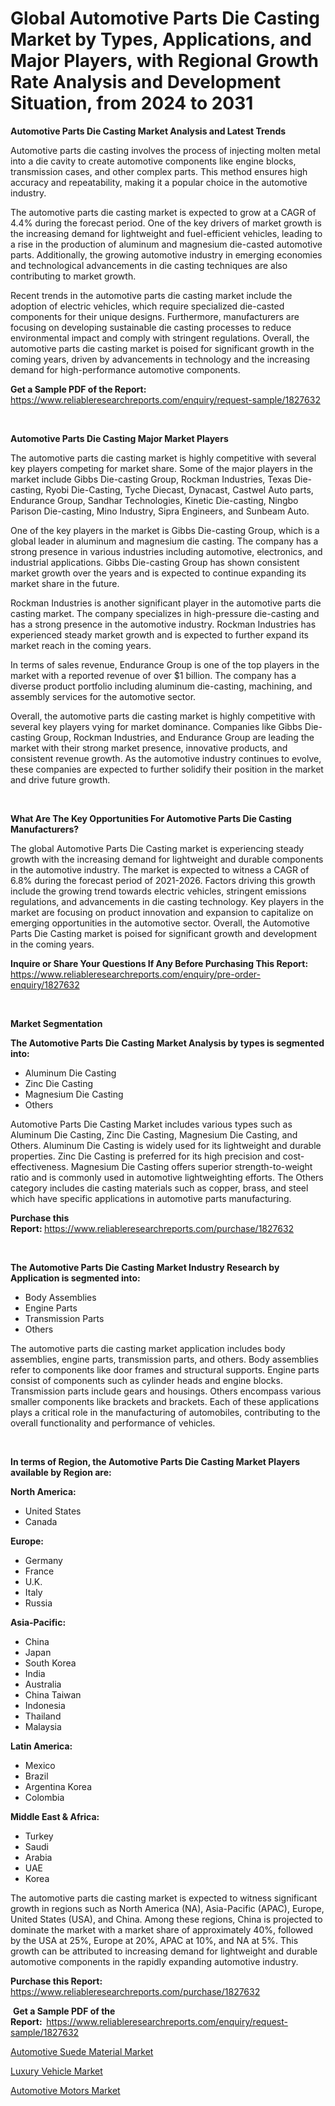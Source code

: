 <p><h1>Global Automotive Parts Die Casting Market by Types, Applications, and Major Players, with Regional Growth Rate Analysis and Development Situation, from 2024 to 2031</h1></p><p><strong>Automotive Parts Die Casting Market Analysis and Latest Trends</strong></p>
<p><p>Automotive parts die casting involves the process of injecting molten metal into a die cavity to create automotive components like engine blocks, transmission cases, and other complex parts. This method ensures high accuracy and repeatability, making it a popular choice in the automotive industry.</p><p>The automotive parts die casting market is expected to grow at a CAGR of 4.4% during the forecast period. One of the key drivers of market growth is the increasing demand for lightweight and fuel-efficient vehicles, leading to a rise in the production of aluminum and magnesium die-casted automotive parts. Additionally, the growing automotive industry in emerging economies and technological advancements in die casting techniques are also contributing to market growth.</p><p>Recent trends in the automotive parts die casting market include the adoption of electric vehicles, which require specialized die-casted components for their unique designs. Furthermore, manufacturers are focusing on developing sustainable die casting processes to reduce environmental impact and comply with stringent regulations. Overall, the automotive parts die casting market is poised for significant growth in the coming years, driven by advancements in technology and the increasing demand for high-performance automotive components.</p></p>
<p><strong>Get a Sample PDF of the Report:&nbsp;</strong> <a href="https://www.reliableresearchreports.com/enquiry/request-sample/1827632">https://www.reliableresearchreports.com/enquiry/request-sample/1827632</a></p>
<p>&nbsp;</p>
<p><strong>Automotive Parts Die Casting Major Market Players</strong></p>
<p><p>The automotive parts die casting market is highly competitive with several key players competing for market share. Some of the major players in the market include Gibbs Die-casting Group, Rockman Industries, Texas Die-casting, Ryobi Die-Casting, Tyche Diecast, Dynacast, Castwel Auto parts, Endurance Group, Sandhar Technologies, Kinetic Die-casting, Ningbo Parison Die-casting, Mino Industry, Sipra Engineers, and Sunbeam Auto.</p><p>One of the key players in the market is Gibbs Die-casting Group, which is a global leader in aluminum and magnesium die casting. The company has a strong presence in various industries including automotive, electronics, and industrial applications. Gibbs Die-casting Group has shown consistent market growth over the years and is expected to continue expanding its market share in the future.</p><p>Rockman Industries is another significant player in the automotive parts die casting market. The company specializes in high-pressure die-casting and has a strong presence in the automotive industry. Rockman Industries has experienced steady market growth and is expected to further expand its market reach in the coming years.</p><p>In terms of sales revenue, Endurance Group is one of the top players in the market with a reported revenue of over $1 billion. The company has a diverse product portfolio including aluminum die-casting, machining, and assembly services for the automotive sector.</p><p>Overall, the automotive parts die casting market is highly competitive with several key players vying for market dominance. Companies like Gibbs Die-casting Group, Rockman Industries, and Endurance Group are leading the market with their strong market presence, innovative products, and consistent revenue growth. As the automotive industry continues to evolve, these companies are expected to further solidify their position in the market and drive future growth.</p></p>
<p>&nbsp;</p>
<p><strong>What Are The Key Opportunities For Automotive Parts Die Casting Manufacturers?</strong></p>
<p><p>The global Automotive Parts Die Casting market is experiencing steady growth with the increasing demand for lightweight and durable components in the automotive industry. The market is expected to witness a CAGR of 6.8% during the forecast period of 2021-2026. Factors driving this growth include the growing trend towards electric vehicles, stringent emissions regulations, and advancements in die casting technology. Key players in the market are focusing on product innovation and expansion to capitalize on emerging opportunities in the automotive sector. Overall, the Automotive Parts Die Casting market is poised for significant growth and development in the coming years.</p></p>
<p><strong>Inquire or Share Your Questions If Any Before Purchasing This Report:</strong> <a href="https://www.reliableresearchreports.com/enquiry/pre-order-enquiry/1827632">https://www.reliableresearchreports.com/enquiry/pre-order-enquiry/1827632</a></p>
<p>&nbsp;</p>
<p><strong>Market Segmentation</strong></p>
<p><strong>The Automotive Parts Die Casting Market Analysis by types is segmented into:</strong></p>
<p><ul><li>Aluminum Die Casting</li><li>Zinc Die Casting</li><li>Magnesium Die Casting</li><li>Others</li></ul></p>
<p><p>Automotive Parts Die Casting Market includes various types such as Aluminum Die Casting, Zinc Die Casting, Magnesium Die Casting, and Others. Aluminum Die Casting is widely used for its lightweight and durable properties. Zinc Die Casting is preferred for its high precision and cost-effectiveness. Magnesium Die Casting offers superior strength-to-weight ratio and is commonly used in automotive lightweighting efforts. The Others category includes die casting materials such as copper, brass, and steel which have specific applications in automotive parts manufacturing.</p></p>
<p><strong>Purchase this Report:&nbsp;</strong><a href="https://www.reliableresearchreports.com/purchase/1827632">https://www.reliableresearchreports.com/purchase/1827632</a></p>
<p>&nbsp;</p>
<p><strong>The Automotive Parts Die Casting Market Industry Research by Application is segmented into:</strong></p>
<p><ul><li>Body Assemblies</li><li>Engine Parts</li><li>Transmission Parts</li><li>Others</li></ul></p>
<p><p>The automotive parts die casting market application includes body assemblies, engine parts, transmission parts, and others. Body assemblies refer to components like door frames and structural supports. Engine parts consist of components such as cylinder heads and engine blocks. Transmission parts include gears and housings. Others encompass various smaller components like brackets and brackets. Each of these applications plays a critical role in the manufacturing of automobiles, contributing to the overall functionality and performance of vehicles.</p></p>
<p>&nbsp;</p>
<p><strong>In terms of Region, the Automotive Parts Die Casting Market Players available by Region are:</strong></p>
<p>
    <p> <strong> North America: </strong>
        <ul>
            <li>United States</li>
            <li>Canada</li>
        </ul>
        </p> 
    <p> <strong> Europe: </strong>
        <ul>
            <li>Germany</li>
            <li>France</li>
            <li>U.K.</li>
            <li>Italy</li>
            <li>Russia</li>
        </ul>
        </p> 
    <p> <strong> Asia-Pacific: </strong>
        <ul>
            <li>China</li>
            <li>Japan</li>
            <li>South Korea</li>
            <li>India</li>
            <li>Australia</li>
            <li>China Taiwan</li>
            <li>Indonesia</li>
            <li>Thailand</li>
            <li>Malaysia</li>
        </ul>
        </p> 
    <p> <strong> Latin America: </strong>
        <ul>
            <li>Mexico</li>
            <li>Brazil</li>
            <li>Argentina Korea</li>
            <li>Colombia</li>
        </ul>
        </p> 
    <p> <strong> Middle East & Africa: </strong>
        <ul>
            <li>Turkey</li>
            <li>Saudi</li>
            <li>Arabia</li>
            <li>UAE</li>
            <li>Korea</li>
        </ul>
    </p>
    </p>
<p><p>The automotive parts die casting market is expected to witness significant growth in regions such as North America (NA), Asia-Pacific (APAC), Europe, United States (USA), and China. Among these regions, China is projected to dominate the market with a market share of approximately 40%, followed by the USA at 25%, Europe at 20%, APAC at 10%, and NA at 5%. This growth can be attributed to increasing demand for lightweight and durable automotive components in the rapidly expanding automotive industry.</p></p>
<p><strong>Purchase this Report: </strong><a href="https://www.reliableresearchreports.com/purchase/1827632">https://www.reliableresearchreports.com/purchase/1827632</a></p>
<p>&nbsp;<strong>Get a Sample PDF of the Report:&nbsp;&nbsp;</strong><a href="https://www.reliableresearchreports.com/enquiry/request-sample/1827632">https://www.reliableresearchreports.com/enquiry/request-sample/1827632</a></p>
<p><strong></strong></p>
<p><p><a href="https://github.com/jj19131/Market-Research-Report-List-1/blob/main/automotive-suede-material-market.md">Automotive Suede Material Market</a></p><p><a href="https://github.com/Sarissaschmalingtr6fz2739/Market-Research-Report-List-1/blob/main/luxury-vehicle-market.md">Luxury Vehicle Market</a></p><p><a href="https://github.com/jodemen/Market-Research-Report-List-1/blob/main/automotive-motors-market.md">Automotive Motors Market</a></p></p>